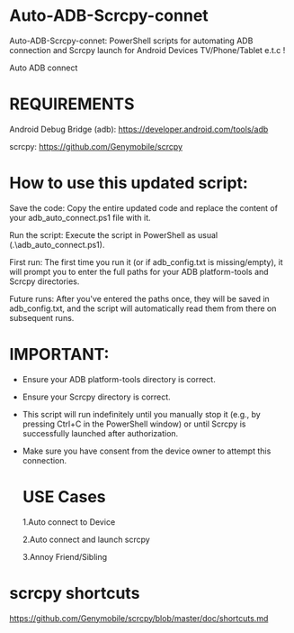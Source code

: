 # Auto-ADB-Scrcpy-connet
Auto-ADB-Scrcpy-connet: PowerShell scripts for automating ADB connection and Scrcpy launch for Android Devices TV/Phone/Tablet e.t.c !

Auto ADB connect 
# REQUIREMENTS
Android Debug Bridge (adb): https://developer.android.com/tools/adb

scrcpy: https://github.com/Genymobile/scrcpy

# How to use this updated script:

Save the code: Copy the entire updated code and replace the content of your adb_auto_connect.ps1 file with it.

Run the script: Execute the script in PowerShell as usual (.\adb_auto_connect.ps1).

First run: The first time you run it (or if adb_config.txt is missing/empty), it will prompt you to enter the full paths for your ADB platform-tools and Scrcpy directories.

Future runs: After you've entered the paths once, they will be saved in adb_config.txt, and the script will automatically read them from there on subsequent runs.

# IMPORTANT:
 - Ensure your ADB platform-tools directory is correct.
 - Ensure your Scrcpy directory is correct.
 - This script will run indefinitely until you manually stop it (e.g., by pressing Ctrl+C in the PowerShell window)
   or until Scrcpy is successfully launched after authorization.
- Make sure you have consent from the device owner to attempt this connection.

  # USE Cases
  1.Auto connect to Device
  
  2.Auto connect and launch scrcpy
  
  3.Annoy Friend/Sibling

# scrcpy shortcuts 
https://github.com/Genymobile/scrcpy/blob/master/doc/shortcuts.md
